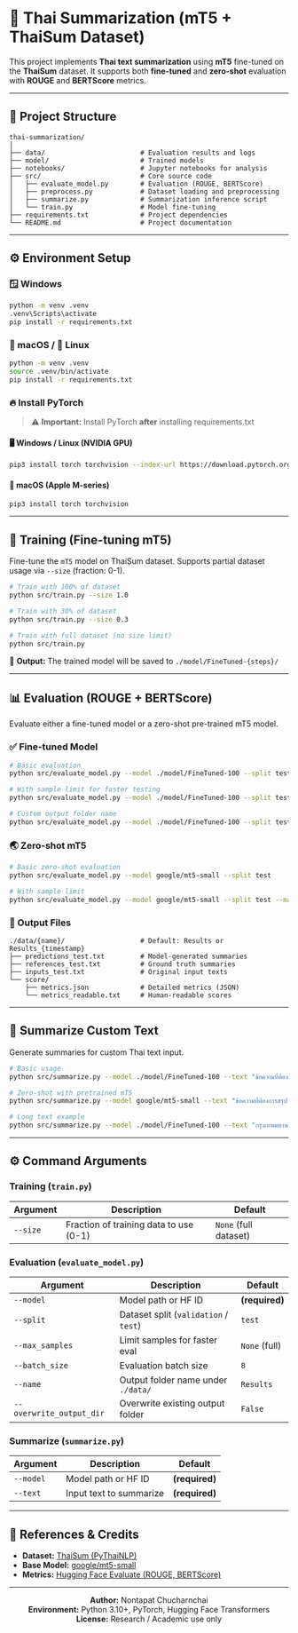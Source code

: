 # 🧠 Thai Summarization (mT5 + ThaiSum Dataset)

This project implements **Thai text summarization** using **mT5** fine-tuned on the **ThaiSum** dataset. It supports both **fine-tuned** and **zero-shot** evaluation with **ROUGE** and **BERTScore** metrics.

---

## 📁 Project Structure

```
thai-summarization/
│
├── data/                        # Evaluation results and logs
├── model/                       # Trained models
├── notebooks/                   # Jupyter notebooks for analysis
├── src/                         # Core source code
│   ├── evaluate_model.py        # Evaluation (ROUGE, BERTScore)
│   ├── preprocess.py            # Dataset loading and preprocessing
│   ├── summarize.py             # Summarization inference script
│   └── train.py                 # Model fine-tuning
├── requirements.txt             # Project dependencies
└── README.md                    # Project documentation
```

---

## ⚙️ Environment Setup

### 🪟 Windows
```bash
python -m venv .venv
.venv\Scripts\activate     
pip install -r requirements.txt
```

### 🍎 macOS / 🐧 Linux
```bash
python -m venv .venv
source .venv/bin/activate
pip install -r requirements.txt
```

### 🔥 Install PyTorch
> ⚠️ **Important:** Install PyTorch **after** installing requirements.txt

#### 🖥️ Windows / Linux (NVIDIA GPU)
```bash
pip3 install torch torchvision --index-url https://download.pytorch.org/whl/cu126
```

#### 🍏 macOS (Apple M-series)
```bash
pip3 install torch torchvision
```

---

## 🚀 Training (Fine-tuning mT5)

Fine-tune the `mT5` model on ThaiSum dataset. Supports partial dataset usage via `--size` (fraction: 0-1).

```bash
# Train with 100% of dataset
python src/train.py --size 1.0

# Train with 30% of dataset
python src/train.py --size 0.3

# Train with full dataset (no size limit)
python src/train.py
```

📍 **Output:** The trained model will be saved to `./model/FineTuned-{steps}/`

---

## 📊 Evaluation (ROUGE + BERTScore)

Evaluate either a fine-tuned model or a zero-shot pre-trained mT5 model.

### ✅ Fine-tuned Model
```bash
# Basic evaluation
python src/evaluate_model.py --model ./model/FineTuned-100 --split test

# With sample limit for faster testing
python src/evaluate_model.py --model ./model/FineTuned-100 --split test --max_samples 500

# Custom output folder name
python src/evaluate_model.py --model ./model/FineTuned-100 --split test --name MyEvalRun
```

### 🌏 Zero-shot mT5
```bash
# Basic zero-shot evaluation
python src/evaluate_model.py --model google/mt5-small --split test

# With sample limit
python src/evaluate_model.py --model google/mt5-small --split test --max_samples 500
```

### 📁 Output Files
```
./data/{name}/                   # Default: Results or Results_{timestamp}
├── predictions_test.txt         # Model-generated summaries
├── references_test.txt          # Ground truth summaries
├── inputs_test.txt              # Original input texts
└── score/
    ├── metrics.json             # Detailed metrics (JSON)
    └── metrics_readable.txt     # Human-readable scores
```

---

## 💬 Summarize Custom Text

Generate summaries for custom Thai text input.

```bash
# Basic usage
python src/summarize.py --model ./model/FineTuned-100 --text "ข้อความที่ต้องการสรุป..."

# Zero-shot with pretrained mT5
python src/summarize.py --model google/mt5-small --text "ข้อความที่ต้องการสรุป..."

# Long text example
python src/summarize.py --model ./model/FineTuned-100 --text "กรุงเทพมหานคร - วันนี้กรมอุตุนิยมวิทยาพยากรณ์อากาศว่าจะมีฝนฟ้าคะนองในพื้นที่กรุงเทพและปริมณฑล..."
```

---

## ⚙️ Command Arguments

### Training (`train.py`)
| Argument | Description | Default |
|----------|-------------|---------|
| `--size` | Fraction of training data to use (0-1) | `None` (full dataset) |

### Evaluation (`evaluate_model.py`)
| Argument | Description | Default |
|----------|-------------|---------|
| `--model` | Model path or HF ID | **(required)** |
| `--split` | Dataset split (`validation` / `test`) | `test` |
| `--max_samples` | Limit samples for faster eval | `None` (full) |
| `--batch_size` | Evaluation batch size | `8` |
| `--name` | Output folder name under `./data/` | `Results` |
| `--overwrite_output_dir` | Overwrite existing output folder | `False` |

### Summarize (`summarize.py`)
| Argument | Description | Default |
|----------|-------------|---------|
| `--model` | Model path or HF ID | **(required)** |
| `--text` | Input text to summarize | **(required)** |

---

## 📖 References & Credits

- **Dataset:** [ThaiSum (PyThaiNLP)](https://huggingface.co/datasets/pythainlp/thaisum)
- **Base Model:** [google/mt5-small](https://huggingface.co/google/mt5-small)
- **Metrics:** [Hugging Face Evaluate (ROUGE, BERTScore)](https://huggingface.co/docs/evaluate)

---

<div align="center">

**Author:** Nontapat Chucharnchai  
**Environment:** Python 3.10+, PyTorch, Hugging Face Transformers  
**License:** Research / Academic use only

</div>